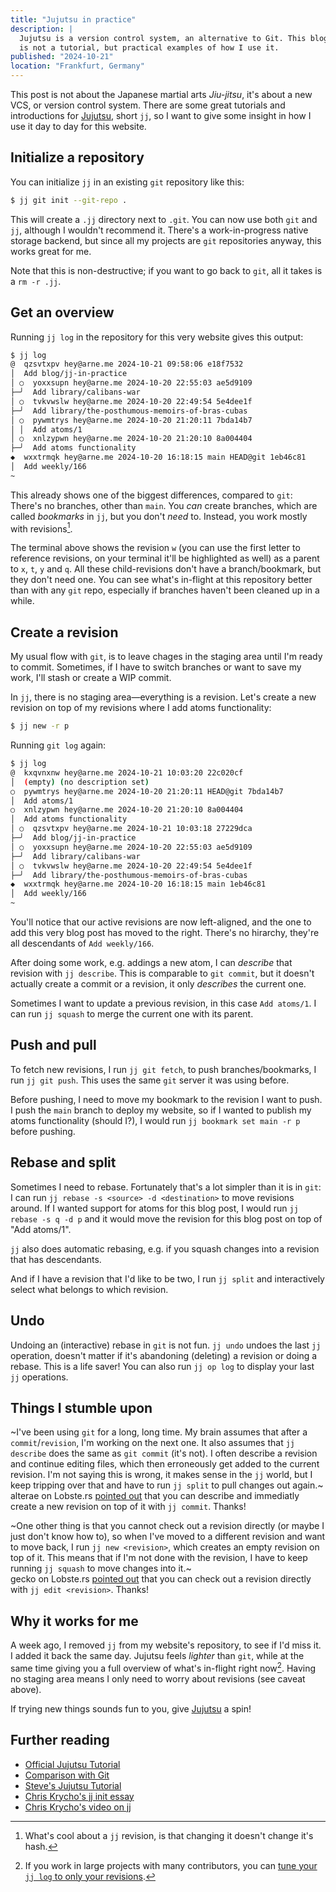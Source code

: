 ```yaml
---
title: "Jujutsu in practice"
description: |
  Jujutsu is a version control system, an alternative to Git. This blog post
  is not a tutorial, but practical examples of how I use it.
published: "2024-10-21"
location: "Frankfurt, Germany"
---
```


This post is not about the Japanese martial arts _Jiu-jitsu_, it's about a new
VCS, or version control system.
There are some great tutorials and introductions for
[Jujutsu](https://github.com/martinvonz/jj), short `jj`, so I want to give some
insight in how I use it day to day for this website.

## Initialize a repository

You can initialize `jj` in an existing `git` repository like this:

```sh
$ jj git init --git-repo .
```

This will create a `.jj` directory next to `.git`.
You can now use both `git` and `jj`, although I wouldn't recommend it.
There's a work-in-progress native storage backend, but since all my projects
are `git` repositories anyway, this works great for me.

Note that this is non-destructive; if you want to go back to `git`, all it takes
is a `rm -r .jj`.

## Get an overview

Running `jj log` in the repository for this very website gives this output:

```sh
$ jj log
@  qzsvtxpv hey@arne.me 2024-10-21 09:58:06 e18f7532
│  Add blog/jj-in-practice
│ ○  yoxxsupn hey@arne.me 2024-10-20 22:55:03 ae5d9109
├─╯  Add library/calibans-war
│ ○  tvkvwslw hey@arne.me 2024-10-20 22:49:54 5e4dee1f
├─╯  Add library/the-posthumous-memoirs-of-bras-cubas
│ ○  pywmtrys hey@arne.me 2024-10-20 21:20:11 7bda14b7
│ │  Add atoms/1
│ ○  xnlzypwn hey@arne.me 2024-10-20 21:20:10 8a004404
├─╯  Add atoms functionality
◆  wxxtrmqk hey@arne.me 2024-10-20 16:18:15 main HEAD@git 1eb46c81
│  Add weekly/166
~
```

This already shows one of the biggest differences, compared to `git`:
There's no branches, other than `main`.
You _can_ create branches, which are called _bookmarks_ in `jj`, but you don't
_need_ to.
Instead, you work mostly with revisions[^1].

The terminal above shows the revision `w` (you can use the first letter to
reference revisions, on your terminal it'll be highlighted as well) as a parent
to `x`, `t`, `y` and `q`.
All these child-revisions don't have a branch/bookmark, but they don't need one.
You can see what's in-flight at this repository better than with any `git` repo,
especially if branches haven't been cleaned up in a while.

## Create a revision

My usual flow with `git`, is to leave chages in the staging area until I'm
ready to commit.
Sometimes, if I have to switch branches or want to save my work, I'll stash
or create a WIP commit. 

In `jj`, there is no staging area—everything is a revision.
Let's create a new revision on top of my revisions where I add atoms
functionality:

```sh
$ jj new -r p
```

Running `git log` again:

```sh
$ jj log
@  kxqvnxnw hey@arne.me 2024-10-21 10:03:20 22c020cf
│  (empty) (no description set)
○  pywmtrys hey@arne.me 2024-10-20 21:20:11 HEAD@git 7bda14b7
│  Add atoms/1
○  xnlzypwn hey@arne.me 2024-10-20 21:20:10 8a004404
│  Add atoms functionality
│ ○  qzsvtxpv hey@arne.me 2024-10-21 10:03:18 27229dca
├─╯  Add blog/jj-in-practice
│ ○  yoxxsupn hey@arne.me 2024-10-20 22:55:03 ae5d9109
├─╯  Add library/calibans-war
│ ○  tvkvwslw hey@arne.me 2024-10-20 22:49:54 5e4dee1f
├─╯  Add library/the-posthumous-memoirs-of-bras-cubas
◆  wxxtrmqk hey@arne.me 2024-10-20 16:18:15 main 1eb46c81
│  Add weekly/166
~
```

You'll notice that our active revisions are now left-aligned, and the one to
add this very blog post has moved to the right. 
There's no hirarchy, they're all descendants of `Add weekly/166`.

After doing some work, e.g. addings a new atom, I can _describe_ that revision
with `jj describe`.
This is comparable to `git commit`, but it doesn't actually create a commit or
a revision, it only _describes_ the current one.

Sometimes I want to update a previous revision, in this case `Add atoms/1`.
I can run `jj squash` to merge the current one with its parent.

## Push and pull

To fetch new revisions, I run `jj git fetch`, to push branches/bookmarks, I run
`jj git push`.
This uses the same `git` server it was using before.

Before pushing, I need to move my bookmark to the revision I want to push.
I push the `main` branch to deploy my website, so if I wanted to publish my
atoms functionality (should I?), I would run `jj bookmark set main -r p` before
pushing.

## Rebase and split

Sometimes I need to rebase. Fortunately that's a lot simpler than it is in
`git`:
I can run `jj rebase -s <source> -d <destination>` to move revisions around.
If I wanted support for atoms for this blog post, I would run
`jj rebase -s q -d p` and it would move the revision for this blog post on top
of "Add atoms/1".

`jj` also does automatic rebasing, e.g. if you squash changes into a revision
that has descendants.

And if I have a revision that I'd like to be two, I run `jj split` and 
interactively select what belongs to which revision.

## Undo

Undoing an (interactive) rebase in `git` is not fun. 
`jj undo` undoes the last `jj` operation, doesn't matter if it's abandoning
(deleting) a revision or doing a rebase.
This is a life saver!
You can also run `jj op log` to display your last `jj` operations.

## Things I stumble upon

~I've been using `git` for a long, long time.
My brain assumes that after a `commit`/`revision`, I'm working on the next one.
It also assumes that `jj describe` does the same as `git commit` (it's not).
I often describe a revision and continue editing files, which then erroneously
get added to the current revision.
I'm not saying this is wrong, it makes sense in the `jj` world, but I keep
tripping over that and have to run `jj split` to pull changes out again.~
<br>
alterae on Lobste.rs [pointed out](https://lobste.rs/s/fbjowx/jujutsu_practice#c_xyhzxa)
that you can describe and immediatly create a new revision on top of it with
`jj commit`. Thanks!

~One other thing is that you cannot check out a revision directly (or maybe I
just don't know how to), so when I've moved to a different revision and want
to move back, I run `jj new <revision>`, which creates an empty revision on top
of it.
This means that if I'm not done with the revision, I have to keep running
`jj squash` to move changes into it.~
<br>
gecko on Lobste.rs [pointed out](https://lobste.rs/s/fbjowx/jujutsu_practice#c_ytil6w)
that you can check out a revision directly with `jj edit <revision>`. Thanks!

## Why it works for me

A week ago, I removed `jj` from my website's repository, to see if I'd miss it.
I added it back the same day.
Jujutsu feels _lighter_ than `git`, while at the same time giving you a full
overview of what's in-flight right now[^2].
Having no staging area means I only need to worry about revisions (see caveat
above).

If trying new things sounds fun to you, give 
[Jujutsu](https://github.com/martinvonz/jj) a spin!

## Further reading

* [Official Jujutsu Tutorial](https://martinvonz.github.io/jj/v0.13.0/tutorial/)
* [Comparison with Git](https://martinvonz.github.io/jj/latest/git-comparison/)
* [Steve's Jujutsu Tutorial](https://steveklabnik.github.io/jujutsu-tutorial/)
* [Chris Krycho's jj init essay](https://v5.chriskrycho.com/essays/jj-init/)
* [Chris Krycho's video on jj](https://www.youtube.com/watch?v=2otjrTzRfVk)

[^1]: What's cool about a `jj` revision, is that changing it doesn't change it's hash.
[^2]: If you work in large projects with many contributors, you can 
      [tune your `jj log` to only your revisions](https://martinvonz.github.io/jj/latest/tutorial/#the-log-command-and-revsets).
